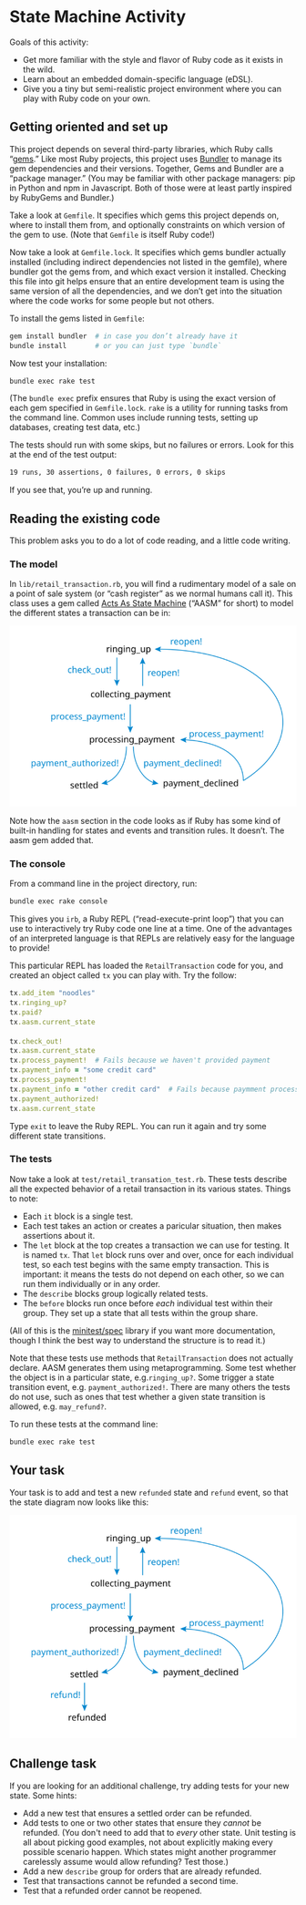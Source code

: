 # State Machine Activity

Goals of this activity:

- Get more familiar with the style and flavor of Ruby code as it exists in the wild.
- Learn about an embedded domain-specific language (eDSL).
- Give you a tiny but semi-realistic project environment where you can play with Ruby code on your own.

## Getting oriented and set up

This project depends on several third-party libraries, which Ruby calls “[gems](https://rubygems.org).” Like most Ruby projects, this project uses [Bundler](http://bundler.io) to manage its gem dependencies and their versions. Together, Gems and Bundler are a “package manager.” (You may be familiar with other package managers: pip in Python and npm in Javascript. Both of those were at least partly inspired by RubyGems and Bundler.)

Take a look at `Gemfile`. It specifies which gems this project depends on, where to install them from, and optionally constraints on which version of the gem to use. (Note that `Gemfile` is itself Ruby code!)

Now take a look at `Gemfile.lock`. It specifies which gems bundler actually installed (including indirect dependencies not listed in the gemfile), where bundler got the gems from, and which exact version it installed. Checking this file into git helps ensure that an entire development team is using the same version of all the dependencies, and we don’t get into the situation where the code works for some people but not others.

To install the gems listed in `Gemfile`:

```bash
gem install bundler  # in case you don’t already have it
bundle install       # or you can just type `bundle`
```

Now test your installation:

```bash
bundle exec rake test
```

(The `bundle exec` prefix ensures that Ruby is using the exact version of each gem specified in `Gemfile.lock`. `rake` is a utility for running tasks from the command line. Common uses include running tests, setting up databases, creating test data, etc.)

The tests should run with some skips, but no failures or errors. Look for this at the end of the test output:

```bash
19 runs, 30 assertions, 0 failures, 0 errors, 0 skips
```

If you see that, you’re up and running.


## Reading the existing code

This problem asks you to do a lot of code reading, and a little code writing.

### The model

In `lib/retail_transaction.rb`, you will find a rudimentary model of a sale on a point of sale system (or “cash register” as we normal humans call it). This class uses a gem called [Acts As State Machine](https://github.com/aasm/aasm) (“AASM” for short) to model the different states a transaction can be in:

![Retail transaction states](doc/images/retail-transaction-states.svg)

Note how the `aasm` section in the code looks as if Ruby has some kind of built-in handling for states and events and transition rules. It doesn’t. The aasm gem added that.

### The console

From a command line in the project directory, run:

```bash
bundle exec rake console
```

This gives you `irb`, a Ruby REPL (“read-execute-print loop”) that you can use to interactively try Ruby code one line at a time. One of the advantages of an interpreted language is that REPLs are relatively easy for the language to provide!

This particular REPL has loaded the `RetailTransaction` code for you, and created an object called `tx` you can play with. Try the follow:

```ruby
tx.add_item "noodles"
tx.ringing_up?
tx.paid?
tx.aasm.current_state

tx.check_out!
tx.aasm.current_state
tx.process_payment!  # Fails because we haven't provided payment
tx.payment_info = "some credit card"
tx.process_payment!
tx.payment_info = "other credit card"  # Fails because paymment processing already started
tx.payment_authorized!
tx.aasm.current_state
```

Type `exit` to leave the Ruby REPL. You can run it again and try some different state transitions.

### The tests

Now take a look at `test/retail_transation_test.rb`. These tests describe all the expected behavior of a retail transaction in its various states. Things to note:

- Each `it` block is a single test.
- Each test takes an action or creates a paricular situation, then makes assertions about it.
- The `let` block at the top creates a transaction we can use for testing. It is named `tx`. That `let` block runs over and over, once for each individual test, so each test begins with the same empty transaction. This is important: it means the tests do not depend on each other, so we can run them individually or in any order.
- The `describe` blocks group logically related tests.
- The `before` blocks run once before _each_ individual test within their group. They set up a state that all tests within the group share.

(All of this is the [minitest/spec](https://github.com/seattlerb/minitest#specs) library if you want more documentation, though I think the best way to understand the structure is to read it.)

Note that these tests use methods that `RetailTransaction` does not actually declare. AASM generates them using metaprogramming. Some test whether the object is in a particular state, e.g.`ringing_up?`. Some trigger a state transition event, e.g. `payment_authorized!`. There are many others the tests do not use, such as ones that test whether a given state transition is allowed, e.g. `may_refund?`.

To run these tests at the command line:

```bash
bundle exec rake test
```


## Your task

Your task is to add and test a new `refunded` state and `refund` event, so that the state diagram now looks like this:

![Retail transaction states after you've done your work](doc/images/retail-transaction-states-after.svg)


## Challenge task

If you are looking for an additional challenge, try adding tests for your new state. Some hints:

- Add a new test that ensures a settled order can be refunded.
- Add tests to one or two other states that ensure they _cannot_ be refunded. (You don't need to add that to _every_ other state. Unit testing is all about picking good examples, not about explicitly making every possible scenario happen. Which states might another programmer carelessly assume would allow refunding? Test those.)
- Add a new `describe` group for orders that are already refunded.
- Test that transactions cannot be refunded a second time.
- Test that a refunded order cannot be reopened.
